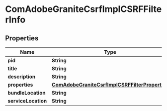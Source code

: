 

# ComAdobeGraniteCsrfImplCSRFFilterInfo

## Properties

Name | Type | Description | Notes
------------ | ------------- | ------------- | -------------
**pid** | **String** |  |  [optional]
**title** | **String** |  |  [optional]
**description** | **String** |  |  [optional]
**properties** | [**ComAdobeGraniteCsrfImplCSRFFilterProperties**](ComAdobeGraniteCsrfImplCSRFFilterProperties.md) |  |  [optional]
**bundleLocation** | **String** |  |  [optional]
**serviceLocation** | **String** |  |  [optional]



